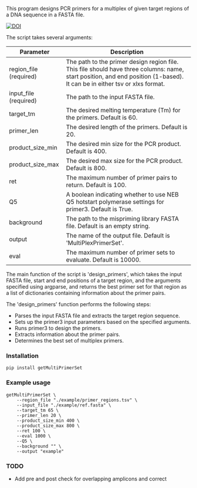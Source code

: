 This program designs PCR primers for a multiplex of given target regions of a DNA sequence in a FASTA file.

[![DOI](https://zenodo.org/badge/DOI/10.5281/zenodo.7903629.svg)](https://doi.org/10.5281/zenodo.7903629)


The script takes several arguments:

| Parameter | Description |
| --- | --- |
| region_file (required) | The path to the primer design region file. This file should have three columns: name, start position, and end position (1-based). It can be in either tsv or xlxs format. |
| input_file (required) | The path to the input FASTA file. |
| target_tm | The desired melting temperature (Tm) for the primers. Default is 60. |
| primer_len | The desired length of the primers. Default is 20. |
| product_size_min | The desired min size for the PCR product. Default is 400. |
| product_size_max | The desired max size for the PCR product. Default is 800. |
| ret | The maximum number of primer pairs to return. Default is 100. |
| Q5 | A boolean indicating whether to use NEB Q5 hotstart polymerase settings for primer3. Default is True. |
| background | The path to the mispriming library FASTA file. Default is an empty string. |
| output | The name of the output file. Default is 'MultiPlexPrimerSet'. |
| eval | The maximum number of primer sets to evaluate. Default is 10000. |

The main function of the script is 'design_primers', which takes the input FASTA file, start and end positions of a target region, and the arguments specified using argparse, and returns the best primer set for that region as a list of dictionaries containing information about the primer pairs.

The 'design_primers' function performs the following steps:

-   Parses the input FASTA file and extracts the target region sequence.
-   Sets up the primer3 input parameters based on the specified arguments.
-   Runs primer3 to design the primers.
-   Extracts information about the primer pairs.
-   Determines the best set of multiplex primers.


<!-- Pleae note, that searching for the best primerset can take a long time, even when many threads are used and depends on the "The maximum number of primer pairs to return". For example, 10 targets returing 100 primers each will give 10^20 unqiue combinations to evaluate. -->


### Installation
```
pip install getMultiPrimerSet
```

### Example usage
```
getMultiPrimerSet \
    --region_file "./example/primer_regions.tsv" \
    --input_file "./example/ref.fasta" \
    --target_tm 65 \
    --primer_len 20 \
    --product_size_min 400 \
    --product_size_max 800 \
    --ret 100 \
    --eval 1000 \
    --Q5 \
    --background "" \
    --output "example"
```


### TODO
-   Add pre and post check for overlapping amplicons and correct